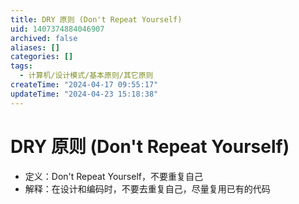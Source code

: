 ```yaml
---
title: DRY 原则 (Don't Repeat Yourself)
uid: 1407374884046907
archived: false
aliases: []
categories: []
tags:
  - 计算机/设计模式/基本原则/其它原则
createTime: "2024-04-17 09:55:17"
updateTime: "2024-04-23 15:18:38"
---
```


# DRY 原则 (Don't Repeat Yourself)

- 定义：Don't Repeat Yourself，不要重复自己
- 解释：在设计和编码时，不要去重复自己，尽量复用已有的代码
